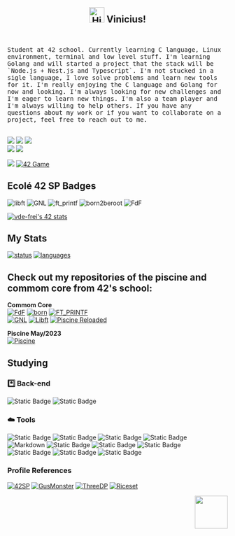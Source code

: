 
<h2 align="center">  <a href="#"><img src='https://cdn-icons-png.flaticon.com/512/3602/3602164.png' usemap="" alt='Hi' width="35"/></a>
  Vinicius! </h2> <br>
<p align="left">
  <samp>Student at 42 school. Currently learning C language, Linux environment, terminal and low level stuff. I'm learning Golang and will started a project that the stack will be `Node.js + Nest.js and Typescript`. I'm not stucked in a sigle language, I love solve problems and learn new tools for it. I'm really enjoying the C language and Golang for now and looking.
I'm always looking for new challenges and I'm eager to learn new things. I'm also a team player and I'm always willing to help others. If you have any questions about my work or if you want to collaborate on a project, feel free to reach out to me.
  </samp>
 <br> <br>

<div align="left" style="display:inline_block"> 
  <a href="https://www.linkedin.com/in/vfreitass/" target="_blank"><img src="https://img.shields.io/badge/LinkedIn-0077B5?style=for-the-badge&logo=linkedin&logoColor=white" target="_blank"></a> 
  <a href="https://app.slack.com/client/T039P7U66/D05Q1NU9G58" target="_blank"><img src="https://img.shields.io/badge/Slack-4A154B?style=for-the-badge&logo=slack&logoColor=white" target="_blank"></a> 
  <a href = "mailto:niviciusdev@gmail.com"><img src="https://img.shields.io/badge/Gmail-D14836?style=for-the-badge&logo=gmail&logoColor=white" target="_blank"></a><br>
 <a href="https://discord.gg/vde-frei#1622" target="_blank"><img src="https://img.shields.io/badge/Discord-7289DA?style=for-the-badge&logo=discord&logoColor=white" target="_blank"></a> 
  <a href="https://instagram.com/niviciusdev" target="_blank"><img src="https://img.shields.io/badge/-Instagram-%23E4405F?style=for-the-badge&logo=instagram&logoColor=white" target="_blank"></a>

![](https://komarev.com/ghpvc/?username=vinicius-f-pereira&color=blue&style=flat-square)
[![42 Game](https://img.shields.io/badge/Game-profile-0a66c2?style=flat-square&logo=42&logoColor=white)](https://game.42sp.org.br/cadet/vde-frei)

## Ecolé 42 SP Badges

![libft](../../../42-project-badges/blob/main/badges/libftm.png)
![GNL](../../../42-project-badges/blob/main/badges/get_next_linem.png)
![ft_printf](../../../42-project-badges/blob/main/badges/ft_printfm.png)
![born2beroot](../../../42-project-badges/blob/main/badges/born2berootm.png)
![FdF](../../../42-project-badges/blob/main/badges/fdfm.png)

</div>

[![vde-frei's 42 stats](https://badge42.vercel.app/api/v2/clk6abjn8006508jwv7coks5q/stats?cursusId=21&coalitionId=piscine)](https://github.com/JaeSeoKim/badge42)

## My Stats

[![status](https://raw.githubusercontent.com/vinicius-f-pereira/github-stats-transparent/output/generated/overview.svg)](#)
[![languages](https://raw.githubusercontent.com/vinicius-f-pereira/github-stats-transparent/output/generated/languages.svg)](#)


## Check out my repositories of the piscine and commom core from 42's school:

 **Commom Core** \
[![FdF](https://img.shields.io/badge/42-FdF-%231283C4)](https://github.com/vinicius-f-pereira/FdF) 
[![born](https://img.shields.io/badge/42-born2beroot-%231283C4)](https://github.com/vinicius-f-pereira/born2beroot) 
[![FT_PRINTF](https://img.shields.io/badge/42-ft_printf-%231283C4)](https://github.com/vinicius-f-pereira/ft_printf) \
[![GNL](https://img.shields.io/badge/42-get_next_line-%231283C4)](https://github.com/vinicius-f-pereira/get_next_line)
[![Libft](https://img.shields.io/badge/42-Libft-%231283C4)](https://github.com/vinicius-f-pereira/libft)
[![Piscine Reloaded](https://img.shields.io/badge/42-Piscine%20Reloaded-%231283C4)](https://github.com/vinicius-f-pereira/piscine_reloaded)

 **Piscine May/2023** \
[![Piscine](https://img.shields.io/badge/42-Repository-%231283C4)](https://github.com/vinicius-f-pereira/42_piscine_may) 

## Studying

### *️⃣ Back-end
![Static Badge](https://img.shields.io/badge/C_language-blue?logo=c)
![Static Badge](https://img.shields.io/badge/Go-white?logo=go)

### ☁️ Tools
![Static Badge](https://img.shields.io/badge/Git-white?logo=git)
![Static Badge](https://img.shields.io/badge/Github-black?logo=github)
![Static Badge](https://img.shields.io/badge/AWS-black?logo=amazon%20aws)
![Static Badge](https://img.shields.io/badge/Linux-FCC624?&logo=linux&logoColor=black) \
![Markdown](https://img.shields.io/badge/Markdown-%23000000.svg?&logo=markdown&logoColor=white)
![Static Badge](https://img.shields.io/badge/Shell_Script-%23121011.svg?&logo=gnu-bash&logoColor=white)
![Static Badge](https://img.shields.io/badge/Makefile-%23F24E1E.svg?&logo=monzo&logoColor=white)
![Static Badge](https://img.shields.io/badge/-Vim-green?&logo=VIM&logoColor=black) \
![Static Badge](https://img.shields.io/badge/-Nvim-%23121011?&logo=Neovim&logoColor=white")
![Static Badge](https://img.shields.io/badge/Vscode-blue?logo=visual%20studio&logoColor=white)
![Static Badge](https://img.shields.io/badge/Gnu_DeBugger-black?logo=gnubash&logoColor=white)



### **Profile References**

[![42SP](https://img.shields.io/badge/42sp-Profile-cyan)](https://github.com/42sp)
[![GusMonster](https://img.shields.io/badge/GusMonster-Profile-blue)](https://github.com/gusttavocdn)
[![ThreeDP](https://img.shields.io/badge/ThreeDP-Profile-blue)](https://github.com/ThreeDP)
[![Riceset](https://img.shields.io/badge/Riceset-Profile-black)](https://github.com/Riceset)



<a href="#"><img align='right' src='../../../stuff/blob/master/alucard.gif' width='75'></a>


